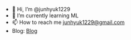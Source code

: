 - 👋 Hi, I’m @junhyuk1229
- 🌱 I’m currently learning ML
- 📫 How to reach me junhyuk1229@gmail.com
- Blog: [Blog](https://junhyuk1229.tistory.com/)<br/>
